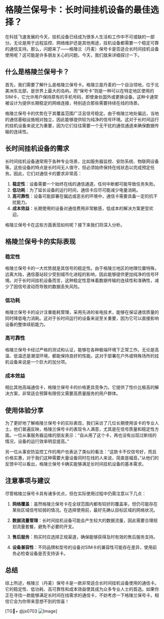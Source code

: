 # 格陵兰保号卡：长时间挂机设备的最佳选择？

在科技飞速发展的今天，挂机设备已经成为很多人生活和工作中不可或缺的一部分。无论是用于远程监控、网络维护还是其他用途，挂机设备都需要一个稳定可靠的通信支持。那么，问题来了——格陵兰（丹麦）保号卡是否适合长时间挂机设备使用呢？这可能是许多朋友关心的问题。今天，我们就来详细探讨一下。

## 什么是格陵兰保号卡？

首先，我们需要了解什么是格陵兰保号卡。格陵兰是丹麦的一个自治领地，位于北美洲东北部，是世界上最大的岛屿。而“保号卡”则是一种可以在特定地区使用的SIM卡，它允许用户保持原有的手机号码，即使身处国外或更换设备。这种卡通常被设计为提供长期稳定的网络连接，特别适合那些需要持续在线的场景。

格陵兰保号卡的优势在于其覆盖范围广泛且信号稳定。由于格陵兰地处偏远，当地的通信基础设施相对独立，因此能够提供较为纯净的信号环境。这对于长时间运行的挂机设备来说尤为重要，因为它们往往需要一个无干扰的通信通道来确保数据传输的连续性。

## 长时间挂机设备的需求

长时间挂机设备通常用于各种专业场景，比如服务器监控、安防系统、物联网设备等。这些设备的特点是长时间无人值守，但必须始终保持在线状态以完成预定任务。因此，它们对通信卡的要求非常高：

1. **稳定性**：设备需要一个始终在线的通信通道，任何中断都可能导致任务失败。
2. **低功耗**：为了延长设备的运行时间，通信卡应尽可能减少电量消耗。
3. **高可靠性**：设备可能部署在偏远或恶劣的环境中，通信卡需要具备一定的抗干扰能力。
4. **成本效益**：长期使用的设备对通信费用非常敏感，低成本的解决方案更受欢迎。

格陵兰保号卡在这些方面表现如何呢？接下来我们将深入分析。

## 格陵兰保号卡的实际表现

### 稳定性

格陵兰保号卡的一大优势就是其信号的稳定性。由于格陵兰地区的地理位置特殊，远离大陆，通信基站较少受到城市化进程的影响，因此能够提供更加纯净的信号环境。对于长时间挂机设备而言，这种稳定性意味着数据传输的连续性和准确性，减少了因信号波动而导致的数据丢失风险。

### 低功耗

格陵兰保号卡的设计注重能耗管理，采用先进的省电技术，能够在保证通信质量的同时降低电力消耗。这对于长时间运行的设备来说至关重要，因为它可以直接影响设备的整体续航能力。

### 高可靠性

格陵兰保号卡经过严格的测试和认证，能够在各种极端环境下正常工作。无论是高温、低温还是潮湿环境，都能保持良好的性能。这对于部署在户外或特殊场所的挂机设备来说是一个巨大的加分项。

### 成本效益

相比其他高端通信卡，格陵兰保号卡的价格更具竞争力。它提供了性价比极高的解决方案，非常适合预算有限但又需要高质量服务的用户群体。

## 使用体验分享

为了更好地了解格陵兰保号卡的实际表现，我们采访了几位长期使用该卡的专业人士。他们普遍反映，格陵兰保号卡的表现令人满意，尤其是在信号质量和稳定性方面。一位从事服务器运维的朋友表示：“自从用了这个卡，再也没有出现过断线的情况，设备的运行效率明显提高。”

另一位从事安防监控工作的用户也表达了类似的看法：“这款卡不仅信号好，而且价格实惠，对于我们这种需要大量设备同时在线的人来说，简直是福音。”从他们的反馈中可以看出，格陵兰保号卡确实能够满足长时间挂机设备的基本需求。

## 注意事项与建议

尽管格陵兰保号卡具有诸多优点，但在实际使用过程中仍需注意以下几点：

1. **网络覆盖**：虽然格陵兰保号卡在全球范围内都有较好的覆盖率，但仍可能存在某些区域信号较弱的情况。在选择使用前，最好先确认目标区域的网络状况。
   
2. **数据流量管理**：长时间挂机设备可能会产生较大的数据流量，因此需要合理规划流量套餐，避免不必要的开支。

3. **售后服务**：购买时应选择正规渠道，确保能够获得及时有效的售后服务支持。

4. **设备兼容性**：不同品牌和型号的设备对SIM卡的兼容性可能存在差异，使用前务必检查设备是否支持该卡。

## 总结

综上所述，格陵兰（丹麦）保号卡是一款非常适合长时间挂机设备使用的通信卡。它的稳定性、低功耗、高可靠性和成本效益使其成为众多专业人士的首选。如果你正在寻找一款能够满足长时间在线需求的通信卡，不妨考虑一下格陵兰保号卡。相信它会为你带来意想不到的惊喜！

[TG💪+ @jx0703 ![Image](https://github.com/user-attachments/assets/dbca1d08-cadb-493c-b0ec-ad6f7a83f270)]